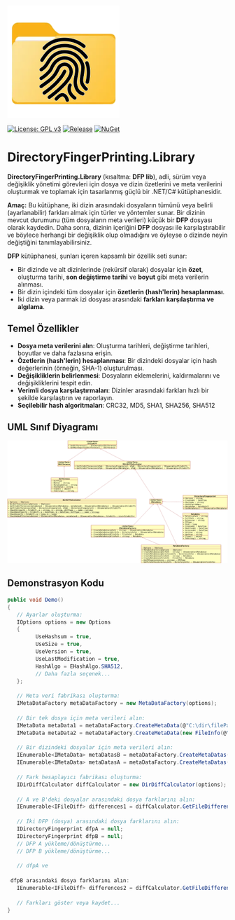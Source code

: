 ![logo](https://raw.githubusercontent.com/pediRAM/DirectoryFingerPrintingLibrary/main/Documentation/icon.png)

[![License: GPL v3](https://img.shields.io/badge/License-GPLv3-blue.svg)](https://www.gnu.org/licenses/gpl-3.0)
[![Release](https://img.shields.io/github/release/pediRAM/DirectoryFingerPrintingLibrary.svg?sort=semver)](https://github.com/pediRAM/DirectoryFingerPrintingLibrary/releases)
[![NuGet](https://img.shields.io/nuget/v/DirectoryFingerPrinting.Library)](https://www.nuget.org/packages/DirectoryFingerPrinting.Library)

# DirectoryFingerPrinting.Library
**DirectoryFingerPrinting.Library** (kısaltma: **DFP lib**), adli, sürüm veya değişiklik yönetimi görevleri için dosya ve dizin özetlerini ve meta verilerini oluşturmak ve toplamak için tasarlanmış güçlü bir .NET/C# kütüphanesidir.

**Amaç:** Bu kütüphane, iki dizin arasındaki dosyaların tümünü veya belirli (ayarlanabilir) farkları almak için türler ve yöntemler sunar. Bir dizinin mevcut durumunu (tüm dosyaların meta verileri) küçük bir **DFP** dosyası olarak kaydedin. Daha sonra, dizinin içeriğini **DFP** dosyası ile karşılaştırabilir ve böylece herhangi bir değişiklik olup olmadığını ve öyleyse o dizinde neyin değiştiğini tanımlayabilirsiniz.

**DFP** kütüphanesi, şunları içeren kapsamlı bir özellik seti sunar:

- Bir dizinde ve alt dizinlerinde (rekürsif olarak) dosyalar için **özet**, oluşturma tarihi, **son değiştirme tarihi** ve **boyut** gibi meta verilerin alınması.
- Bir dizin içindeki tüm dosyalar için **özetlerin (hash'lerin) hesaplanması**.
- İki dizin veya parmak izi dosyası arasındaki **farkları karşılaştırma ve algılama**.

## Temel Özellikler
- **Dosya meta verilerini alın**: Oluşturma tarihleri, değiştirme tarihleri, boyutlar ve daha fazlasına erişin.
- **Özetlerin (hash'lerin) hesaplanması**: Bir dizindeki dosyalar için hash değerlerinin (örneğin, SHA-1) oluşturulması.
- **Değişikliklerin belirlenmesi**: Dosyaların eklemelerini, kaldırmalarını ve değişikliklerini tespit edin.
- **Verimli dosya karşılaştırmaları**: Dizinler arasındaki farkları hızlı bir şekilde karşılaştırın ve raporlayın.
- **Seçilebilir hash algoritmaları**: CRC32, MD5, SHA1, SHA256, SHA512

## UML Sınıf Diyagramı
![UML Sınıf Diyagramı](UML_Class_Diagram.png)

## Demonstrasyon Kodu
```cs
public void Demo()
{
   // Ayarlar oluşturma:
   IOptions options = new Options
   {
         UseHashsum = true,
         UseSize = true,
         UseVersion = true,
         UseLastModification = true,
         HashAlgo = EHashAlgo.SHA512,
         // Daha fazla seçenek...
   };

   // Meta veri fabrikası oluşturma:
   IMetaDataFactory metaDataFactory = new MetaDataFactory(options);

   // Bir tek dosya için meta verileri alın:
   IMetaData metaData1 = metaDataFactory.CreateMetaData(@"C:\dir\filePath.ext");
   IMetaData metaData2 = metaDataFactory.CreateMetaData(new FileInfo(@"C:\dir\filePath.ext"));

   // Bir dizindeki dosyalar için meta verileri alın:
   IEnumerable<IMetaData> metaDatasB = metaDataFactory.CreateMetaDatas(@"C:\dirPath");
   IEnumerable<IMetaData> metaDatasA = metaDataFactory.CreateMetaDatas(new DirectoryInfo(@"C:\dirPath"));

   // Fark hesaplayıcı fabrikası oluşturma:
   IDirDiffCalculator diffCalculator = new DirDiffCalculator(options);

   // A ve B'deki dosyalar arasındaki dosya farklarını alın:
   IEnumerable<IFileDiff> differences1 = diffCalculator.GetFileDifferencies(metaDatasA, metaDatasB);

   // İki DFP (dosya) arasındaki dosya farklarını alın:
   IDirectoryFingerprint dfpA = null;
   IDirectoryFingerprint dfpB = null;
   // DFP A yükleme/dönüştürme...
   // DFP B yükleme/dönüştürme...

   // dfpA ve

 dfpB arasındaki dosya farklarını alın:
   IEnumerable<IFileDiff> differences2 = diffCalculator.GetFileDifferencies(dfpA, dfpB);

   // Farkları göster veya kaydet...
}
```
